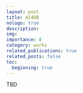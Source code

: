 ```yaml
---
layout: post
title: AI4DB
nologo: true
description: 
img: 
importance: 8
category: works
related_publications: true
related_posts: false
toc:
  beginning: true
---
```


TBD